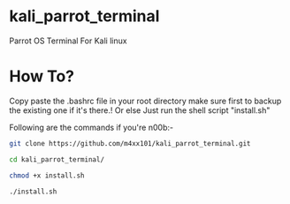 # kali_parrot_terminal

Parrot OS Terminal For Kali linux

# How To?

Copy paste the .bashrc file in your root directory make sure first to backup the existing one if it's there.!
Or else Just run the shell script "install.sh"

Following are the commands if you're n00b:-

```sh
git clone https://github.com/m4xx101/kali_parrot_terminal.git

cd kali_parrot_terminal/

chmod +x install.sh

./install.sh
```
